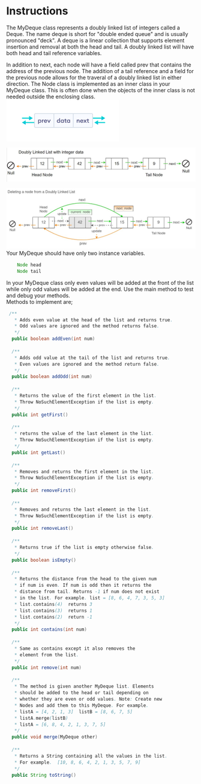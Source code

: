 # Instructions  

The MyDeque class represents a doubly linked list of integers called a Deque. The name deque is short for "double ended queue" and is usually pronounced "deck". A deque is a linear collection that supports element insertion and removal at both the head and tail. A doubly linked list will have both head and tail reference variables. 

In addition to next, each node will have a field called prev that contains the address of the previous node. The addition of a tail reference and a field for the previous node allows for the traveral of a doubly linked list in either direction. The Node class is implemented as an inner class in your MyDeque class. This is often done when the objects of the inner class is not needed outside the enclosing class.
![dll-node](dll-node.png)

![DoublyLinkedList](DoublyLinkedList.JPG)

![removal](removal.jpg)
Your MyDeque should have only two instance variables.
```java
    Node head
    Node tail
```
In your MyDeque class only even values will be added at the front of the list while only odd values will be added at the end. Use the main method to test and debug your methods.  
Methods to implement are;

  ```java
   /**
     * Adds even value at the head of the list and returns true.
     * Odd values are ignored and the method returns false.
     */
    public boolean addEven(int num)

    /**
     * Adds odd value at the tail of the list and returns true.
     * Even values are ignored and the method return false.
     */
    public boolean addOdd(int num)

    /**
     * Returns the value of the first element in the list. 
     * Throw NoSuchElementException if the list is empty.
     */
    public int getFirst()

    /**
     * returns the value of the last element in the list. 
     * Throw NoSuchElementException if the list is empty.
     */
    public int getLast()

    /**
     * Removes and returns the first element in the list.
     * Throw NoSuchElementException if the list is empty.
     */
    public int removeFirst()

    /**
     * Removes and returns the last element in the list.
     * Throw NoSuchElementException if the list is empty.
     */
    public int removeLast()

    /**
     * Returns true if the list is empty otherwise false.
     */
    public boolean isEmpty()

    /**
     * Returns the distance from the head to the given num 
     * if num is even. If num is odd then it returns the 
     * distance from tail. Returns -1 if num does not exist 
     * in the list. For example. list = [8, 6, 4, 7, 3, 5, 3]
     * list.contains(4)  returns 3
     * list.contains(3)  returns 1
     * list.contains(2)  return -1
     */
    public int contains(int num)

    /**
     * Same as contains except it also removes the 
     * element from the list.
     */
    public int remove(int num)

    /**
     * The method is given another MyDeque list. Elements 
     * should be added to the head or tail depending on 
     * whether they are even or odd values. Note: Create new 
     * Nodes and add them to this MyDeque. For example.
     * listA = [4, 2, 1, 3]  listB = [8, 6, 7, 5]
     * listA.merge(listB) 
     * listA = [6, 8, 4, 2, 1, 3, 7, 5]
     */
    public void merge(MyDeque other)

    /**
     * Returns a String containing all the values in the list.
     * For example.  [10, 8, 6, 4, 2, 1, 3, 5, 7, 9]
     */
    public String toString()

    
  ```